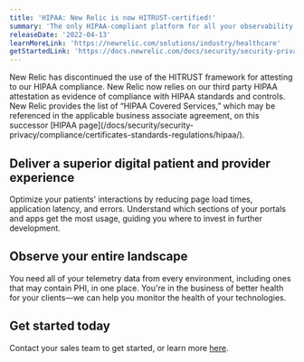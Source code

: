 ```yaml
---
title: 'HIPAA: New Relic is now HITRUST-certified!'
summary: 'The only HIPAA-compliant platform for all your observability data'
releaseDate: '2022-04-13'
learnMoreLink: 'https://newrelic.com/solutions/industry/healthcare'
getStartedLink: 'https://docs.newrelic.com/docs/security/security-privacy/compliance/hipaa-readiness-new-relic/'
---
```


<Callout variant="caution">
New Relic has discontinued the use of the HITRUST framework for attesting to our HIPAA compliance. New Relic now relies on our third party HIPAA attestation as evidence of compliance with HIPAA standards and controls. New Relic provides the list of “HIPAA Covered Services,” which may be referenced in the applicable business associate agreement, on this successor [HIPAA page](/docs/security/security-privacy/compliance/certificates-standards-regulations/hipaa/).
</Callout>

## Deliver a superior digital patient and provider experience

Optimize your patients' interactions by reducing page load times, application latency, and errors. Understand which sections of your portals and apps get the most usage, guiding you where to invest in further development.

## Observe your entire landscape

You need all of your telemetry data from every environment, including ones that may contain PHI, in one place. You're in the business of better health for your clients&#8212;we can help you monitor the health of your technologies.

## Get started today

Contact your sales team to get started, or learn more [here](https://docs.newrelic.com/docs/security/security-privacy/compliance/hipaa-readiness-new-relic/).